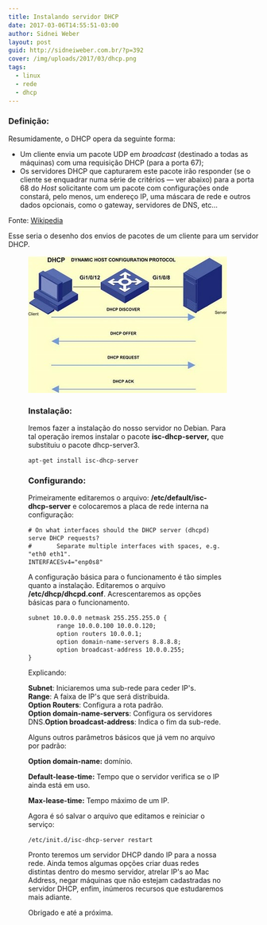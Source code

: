 ```yaml
---
title: Instalando servidor DHCP
date: 2017-03-06T14:55:51-03:00
author: Sidnei Weber
layout: post
guid: http://sidneiweber.com.br/?p=392
cover: /img/uploads/2017/03/dhcp.png
tags:
  - linux
  - rede
  - dhcp
---
```

### Definição:

Resumidamente, o DHCP opera da seguinte forma:

  * Um cliente envia um pacote UDP em _broadcast_ (destinado a todas as máquinas) com uma requisição DHCP (para a porta 67);
  * Os servidores DHCP que capturarem este pacote irão responder (se o cliente se enquadrar numa série de critérios — ver abaixo) para a porta 68 do _Host_ solicitante com um pacote com configurações onde constará, pelo menos, um endereço IP, uma máscara de rede e outros dados opcionais, como o gateway, servidores de DNS, etc&#8230;

Fonte: [Wikipedia](https://pt.wikipedia.org/wiki/Dynamic_Host_Configuration_Protocol)

Esse seria o desenho dos envios de pacotes de um cliente para um servidor DHCP.<figure id="attachment_395" aria-describedby="caption-attachment-395" style="width: 400px" class="wp-caption alignnone">

![dhcp ><](/img/uploads/2017/03/dhcp.jpg) 

### Instalação:

Iremos fazer a instalação do nosso servidor no Debian. Para tal operação iremos instalar o pacote **isc-dhcp-server,** que substituiu o pacote dhcp-server3.

```shell
apt-get install isc-dhcp-server
```

### Configurando:

Primeiramente editaremos o arquivo: **/etc/default/isc-dhcp-server** e colocaremos a placa de rede interna na configuração:

```shell
# On what interfaces should the DHCP server (dhcpd) serve DHCP requests?
#       Separate multiple interfaces with spaces, e.g. "eth0 eth1".
INTERFACESv4="enp0s8"
```

A configuração básica para o funcionamento é tão simples quanto a instalação. Editaremos o arquivo **/etc/dhcp/dhcpd.conf**. Acrescentaremos as opções básicas para o funcionamento.

```shell
subnet 10.0.0.0 netmask 255.255.255.0 {
        range 10.0.0.100 10.0.0.120;
        option routers 10.0.0.1;
        option domain-name-servers 8.8.8.8;
        option broadcast-address 10.0.0.255;
}
```

Explicando:

**Subnet**: Iniciaremos uma sub-rede para ceder IP's.  
**Range**: A faixa de IP's que será distribuida.  
**Option Routers**: Configura a rota padrão.  
**Option domain-name-servers**: Configura os servidores DNS.**Option broadcast-address**: Indica o fim da sub-rede.

Alguns outros parâmetros básicos que já vem no arquivo por padrão:

**Option domain-name:** domínio.

**Default-lease-time:** Tempo que o servidor verifica se o IP ainda está em uso.

**Max-lease-time:** Tempo máximo de um IP.

Agora é só salvar o arquivo que editamos e reiniciar o serviço:

```shell
/etc/init.d/isc-dhcp-server restart
```

Pronto teremos um servidor DHCP dando IP para a nossa rede. Ainda temos algumas opções criar duas redes distintas dentro do mesmo servidor, atrelar IP's ao Mac Address, negar máquinas que não estejam cadastradas no servidor DHCP, enfim, inúmeros recursos que estudaremos mais adiante.

Obrigado e até a próxima.
